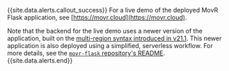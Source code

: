{{site.data.alerts.callout_success}}
For a live demo of the deployed MovR Flask application, see [https://movr.cloud](https://movr.cloud).

Note that the backend for the live demo uses a newer version of the application, built on the [multi-region syntax introduced in v21.1](https://www.cockroachlabs.com/docs/v21.1/multiregion-overview.html). This newer application is also deployed using a simplified, serverless workflow. For more details, see the [`movr-flask` repository's README](https://github.com/cockroachlabs/movr-flask).
{{site.data.alerts.end}}
